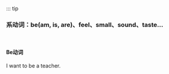 ::: tip

### 系动词：be(am, is, are)、feel、small、sound、taste...

<br>

#### Be动词

I want to be a teacher.

